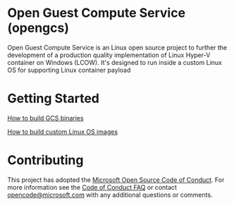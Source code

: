 
# Open Guest Compute Service (opengcs)

Open Guest Compute Service is an Linux open source project to further the development of a production quality implementation of Linux Hyper-V container on Windows (LCOW).  It's designed to run inside a custom Linux OS for supporting Linux container payload

# Getting Started

  [How to build GCS binaries](./docs/gcsbuildinstructions.md/)

  [How to build custom Linux OS images](./kernelconfig/4.11/customosbuildinstructions.md/)

# Contributing

This project has adopted the [Microsoft Open Source Code of Conduct](https://opensource.microsoft.com/codeofconduct/). For more information see the [Code of Conduct FAQ](https://opensource.microsoft.com/codeofconduct/faq/) or contact [opencode@microsoft.com](mailto:opencode@microsoft.com) with any additional questions or comments.
